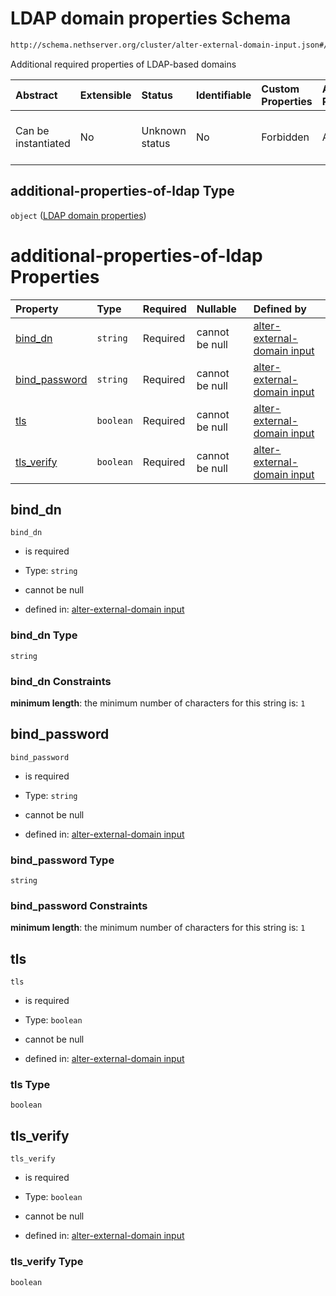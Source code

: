 # LDAP domain properties Schema

```txt
http://schema.nethserver.org/cluster/alter-external-domain-input.json#/$defs/additional-properties-of-ldap
```

Additional required properties of LDAP-based domains

| Abstract            | Extensible | Status         | Identifiable | Custom Properties | Additional Properties | Access Restrictions | Defined In                                                                                            |
| :------------------ | :--------- | :------------- | :----------- | :---------------- | :-------------------- | :------------------ | :---------------------------------------------------------------------------------------------------- |
| Can be instantiated | No         | Unknown status | No           | Forbidden         | Allowed               | none                | [alter-external-domain-input.json\*](cluster/alter-external-domain-input.json "open original schema") |

## additional-properties-of-ldap Type

`object` ([LDAP domain properties](alter-external-domain-input-defs-ldap-domain-properties.md))

# additional-properties-of-ldap Properties

| Property                         | Type      | Required | Nullable       | Defined by                                                                                                                                                                                                                                               |
| :------------------------------- | :-------- | :------- | :------------- | :------------------------------------------------------------------------------------------------------------------------------------------------------------------------------------------------------------------------------------------------------- |
| [bind\_dn](#bind_dn)             | `string`  | Required | cannot be null | [alter-external-domain input](alter-external-domain-input-defs-ldap-domain-properties-properties-bind_dn.md "http://schema.nethserver.org/cluster/alter-external-domain-input.json#/$defs/additional-properties-of-ldap/properties/bind_dn")             |
| [bind\_password](#bind_password) | `string`  | Required | cannot be null | [alter-external-domain input](alter-external-domain-input-defs-ldap-domain-properties-properties-bind_password.md "http://schema.nethserver.org/cluster/alter-external-domain-input.json#/$defs/additional-properties-of-ldap/properties/bind_password") |
| [tls](#tls)                      | `boolean` | Required | cannot be null | [alter-external-domain input](alter-external-domain-input-defs-ldap-domain-properties-properties-tls.md "http://schema.nethserver.org/cluster/alter-external-domain-input.json#/$defs/additional-properties-of-ldap/properties/tls")                     |
| [tls\_verify](#tls_verify)       | `boolean` | Required | cannot be null | [alter-external-domain input](alter-external-domain-input-defs-ldap-domain-properties-properties-tls_verify.md "http://schema.nethserver.org/cluster/alter-external-domain-input.json#/$defs/additional-properties-of-ldap/properties/tls_verify")       |

## bind\_dn



`bind_dn`

* is required

* Type: `string`

* cannot be null

* defined in: [alter-external-domain input](alter-external-domain-input-defs-ldap-domain-properties-properties-bind_dn.md "http://schema.nethserver.org/cluster/alter-external-domain-input.json#/$defs/additional-properties-of-ldap/properties/bind_dn")

### bind\_dn Type

`string`

### bind\_dn Constraints

**minimum length**: the minimum number of characters for this string is: `1`

## bind\_password



`bind_password`

* is required

* Type: `string`

* cannot be null

* defined in: [alter-external-domain input](alter-external-domain-input-defs-ldap-domain-properties-properties-bind_password.md "http://schema.nethserver.org/cluster/alter-external-domain-input.json#/$defs/additional-properties-of-ldap/properties/bind_password")

### bind\_password Type

`string`

### bind\_password Constraints

**minimum length**: the minimum number of characters for this string is: `1`

## tls



`tls`

* is required

* Type: `boolean`

* cannot be null

* defined in: [alter-external-domain input](alter-external-domain-input-defs-ldap-domain-properties-properties-tls.md "http://schema.nethserver.org/cluster/alter-external-domain-input.json#/$defs/additional-properties-of-ldap/properties/tls")

### tls Type

`boolean`

## tls\_verify



`tls_verify`

* is required

* Type: `boolean`

* cannot be null

* defined in: [alter-external-domain input](alter-external-domain-input-defs-ldap-domain-properties-properties-tls_verify.md "http://schema.nethserver.org/cluster/alter-external-domain-input.json#/$defs/additional-properties-of-ldap/properties/tls_verify")

### tls\_verify Type

`boolean`
